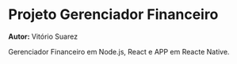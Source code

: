 # Projeto Gerenciador Financeiro

**Autor:** Vitório Suarez

Gerenciador Financeiro em Node.js,
React e APP em Reacte Native.

